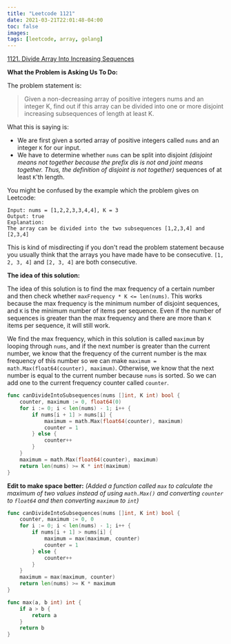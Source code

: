 ```yaml
---
title: "Leetcode 1121"
date: 2021-03-21T22:01:48-04:00
toc: false
images:
tags: [leetcode, array, golang]
---
```


[1121. Divide Array Into Increasing Sequences](https://leetcode.com/problems/divide-array-into-increasing-sequences/)

**What the Problem is Asking Us To Do:**

The problem statement is:

> Given a non-decreasing array of positive integers nums and an integer K, find out if this array can be divided into one or more disjoint increasing subsequences of length at least K.

What this is saying is:

* We are first given a sorted array of positive integers called `nums` and an integer `K` for our input.
* We have to determine whether `nums` can be split into disjoint *(disjoint means not together because the prefix dis is not and joint means together. Thus, the definition of disjoint is not together)* sequences of at least `K`'th length.

You might be confused by the example which the problem gives on Leetcode:

```
Input: nums = [1,2,2,3,3,4,4], K = 3
Output: true
Explanation: 
The array can be divided into the two subsequences [1,2,3,4] and [2,3,4]
```

This is kind of misdirecting if you don't read the problem statement because you usually think that the arrays you have made have to be consecutive. `[1, 2, 3, 4]` and `[2, 3, 4]` are both consecutive.

**The idea of this solution:**

The idea of this solution is to find the max frequency of a certain number and then check whether `maxFrequency * K <= len(nums)`. This works because the max frequency is the minimum number of disjoint sequences, and `K` is the minimum number of items per sequence. Even if the number of sequences is greater than the max frequency and there are more than `K` items per sequence, it will still work.

We find the max frequency, which in this solution is called `maximum` by looping through `nums`, and if the next number is greater than the current number, we know that the frequency of the current number is the max frequency of this number so we can make `maximum = math.Max(float64(counter), maximum)`. Otherwise, we know that the next number is equal to the current number because `nums` is sorted. So we can add one to the current frequency counter called `counter`.

``` go
func canDivideIntoSubsequences(nums []int, K int) bool {
    counter, maximum := 0, float64(0)
    for i := 0; i < len(nums) - 1; i++ {
        if nums[i + 1] > nums[i] {
            maximum = math.Max(float64(counter), maximum)
            counter = 1
        } else {
            counter++
        }
    }
    maximum = math.Max(float64(counter), maximum)
    return len(nums) >= K * int(maximum)
}
```

**Edit to make space better:** *(Added a function called `max` to calculate the maximum of two values instead of using `math.Max()` and converting `counter` to `float64` and then converting `maximum` to `int`)*

``` go
func canDivideIntoSubsequences(nums []int, K int) bool {
    counter, maximum := 0, 0
    for i := 0; i < len(nums) - 1; i++ {
        if nums[i + 1] > nums[i] {
            maximum = max(maximum, counter)
            counter = 1
        } else {
            counter++
        }
    }
    maximum = max(maximum, counter)
    return len(nums) >= K * maximum
}

func max(a, b int) int {
    if a > b {
        return a
    }
    return b
}
```